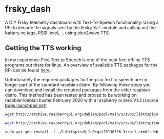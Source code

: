 # frsky_dash

A DIY Frsky telemetry dashboard with Text-To-Speech functionality. Using a RPi to decode the signals sent by the Frsky XJT module and calling out the battery voltage, RSSI level, ... using pico2wave TTS.

## Getting the TTS working

In my experience Pico Text to Speech is one of the best free offline TTS programs out there for linux. An overview of available TTS packages for the RPi can be found [here](https://elinux.org/RPi_Text_to_Speech_(Speech_Synthesis)). 


Unfortunately the required packages for the pico text to speech are no longer part of the standard raspbian distro. 
By following these steps you can download and install the required packages from the older raspbian distro. This method has been tested and proved to be working on raspbian/debian buster February 2020 with a raspberry pi zero V1.3 (source [bugs.launchpad.net](https://bugs.launchpad.net/raspbian/+bug/1835974))

```bash
wget http://archive.raspberrypi.org/debian/pool/main/s/svox/libttspico-utils_1.0+git20130326-3+rpi1_armhf.deb

wget http://archive.raspberrypi.org/debian/pool/main/s/svox/libttspico0_1.0+git20130326-3+rpi1_armhf.deb

sudo apt-get install -f ./libttspico0_1.0+git20130326-3+rpi1_armhf.deb ./libttspico-utils_1.0+git20130326-3+rpi1_armhf.deb
```
